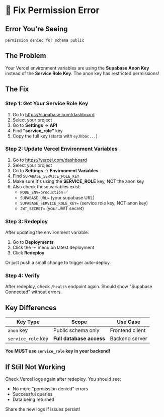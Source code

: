 # 🔧 Fix Permission Error

## Error You're Seeing
```
permission denied for schema public
```

## The Problem

Your Vercel environment variables are using the **Supabase Anon Key** instead of the **Service Role Key**. The anon key has restricted permissions!

## The Fix

### Step 1: Get Your Service Role Key

1. Go to https://supabase.com/dashboard
2. Select your project
3. Go to **Settings** → **API**
4. Find **"service_role"** key
5. Copy the full key (starts with `eyJhbGc...`)

### Step 2: Update Vercel Environment Variables

1. Go to https://vercel.com/dashboard
2. Select your project
3. Go to **Settings** → **Environment Variables**
4. Find `SUPABASE_SERVICE_ROLE_KEY`
5. Make sure it's using the **SERVICE_ROLE** key, NOT the anon key
6. Also check these variables exist:
   - `NODE_ENV=production` ✅
   - `SUPABASE_URL=` (your supabase URL)
   - `SUPABASE_SERVICE_ROLE_KEY=` (service role key, NOT anon key)
   - `JWT_SECRET=` (your JWT secret)

### Step 3: Redeploy

After updating the environment variable:
1. Go to **Deployments**
2. Click the **⋯** menu on latest deployment
3. Click **Redeploy**

Or just push a small change to trigger auto-deploy.

### Step 4: Verify

After redeploy, check `/health` endpoint again. Should show "Supabase Connected" without errors.

## Key Differences

| Key Type | Scope | Use Case |
|---------|-------|----------|
| `anon` key | Public schema only | Frontend client |
| `service_role` key | **Full database access** | Backend server |

**You MUST use `service_role` key in your backend!**

## If Still Not Working

Check Vercel logs again after redeploy. You should see:
- No more "permission denied" errors
- Successful queries
- Data being returned

Share the new logs if issues persist!

